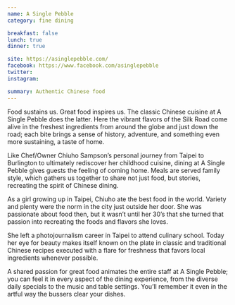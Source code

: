 ```yaml
---
name: A Single Pebble
category: fine dining

breakfast: false
lunch: true
dinner: true

site: https://asinglepebble.com/
facebook: https://www.facebook.com/asinglepebble
twitter:
instagram:

summary: Authentic Chinese food
---
```


Food sustains us. Great food inspires us. The classic Chinese cuisine at A Single Pebble does the latter. Here the vibrant flavors of the Silk Road come alive in the freshest ingredients from around the globe and just down the road; each bite brings a sense of history, adventure, and something even more sustaining, a taste of home.

Like Chef/Owner Chiuho Sampson’s personal journey from Taipei to Burlington to ultimately rediscover her childhood cuisine, dining at A Single Pebble gives guests the feeling of coming home. Meals are served family style, which gathers us together to share not just food, but stories, recreating the spirit of Chinese dining.

As a girl growing up in Taipei, Chiuho ate the best food in the world. Variety and plenty were the norm in the city just outside her door. She was passionate about food then, but it wasn’t until her 30’s that she turned that passion into recreating the foods and flavors she loves.

She left a photojournalism career in Taipei to attend culinary school. Today her eye for beauty makes itself known on the plate in classic and traditional Chinese recipes executed with a flare for freshness that favors local ingredients whenever possible.

A shared passion for great food animates the entire staff at A Single Pebble; you can feel it in every aspect of the dining experience, from the diverse daily specials to the music and table settings. You’ll remember it even in the artful way the bussers clear your dishes.
